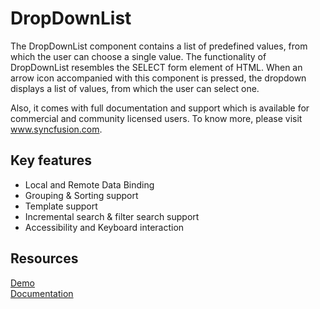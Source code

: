# DropDownList

The DropDownList component contains a list of predefined values, from which the user can choose a single value. The functionality of DropDownList resembles the SELECT form element of HTML. When an arrow icon accompanied with this component is pressed, the dropdown displays a list of values, from which the user can select one.

Also, it comes with full documentation and support which is available for commercial and community licensed users. To know more, please visit www.syncfusion.com.

## Key features

* Local and Remote Data Binding
* Grouping & Sorting support
* Template support
* Incremental search & filter search support
* Accessibility and Keyboard interaction

## Resources

[Demo](http://ej2.syncfusion.com/demos/#/dropdownlist/default.html)  
[Documentation](http://ej2.syncfusion.com/documentation/drop-down-list)